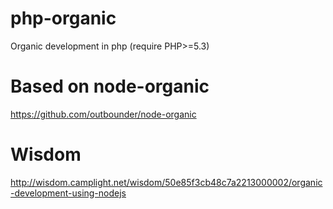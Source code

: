 php-organic
============

Organic development in php
(require PHP>=5.3)

Based on node-organic
=====
https://github.com/outbounder/node-organic

Wisdom
=====
http://wisdom.camplight.net/wisdom/50e85f3cb48c7a2213000002/organic-development-using-nodejs